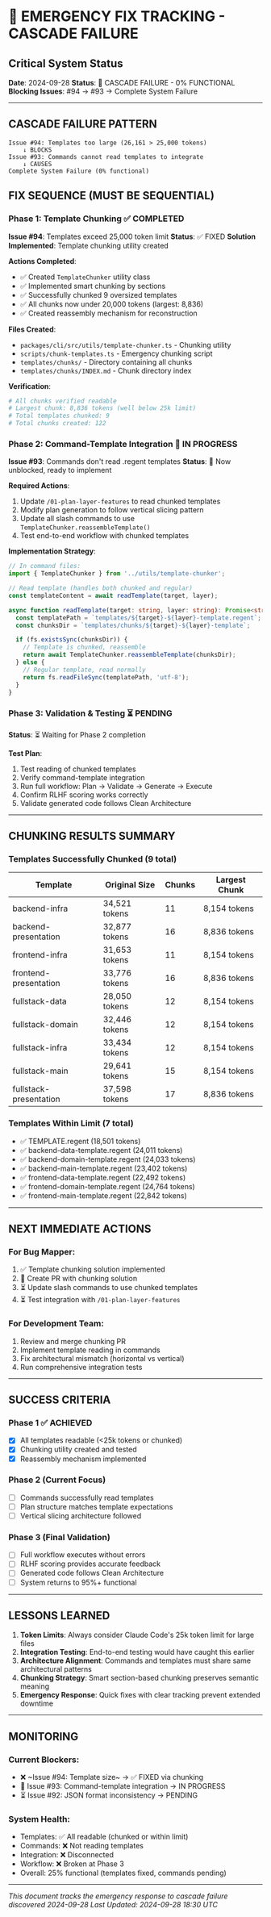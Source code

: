 # 🚨 EMERGENCY FIX TRACKING - CASCADE FAILURE

## Critical System Status
**Date**: 2024-09-28
**Status**: 🔴 CASCADE FAILURE - 0% FUNCTIONAL
**Blocking Issues**: #94 → #93 → Complete System Failure

---

## CASCADE FAILURE PATTERN
```
Issue #94: Templates too large (26,161 > 25,000 tokens)
    ↓ BLOCKS
Issue #93: Commands cannot read templates to integrate
    ↓ CAUSES
Complete System Failure (0% functional)
```

## FIX SEQUENCE (MUST BE SEQUENTIAL)

### Phase 1: Template Chunking ✅ COMPLETED
**Issue #94**: Templates exceed 25,000 token limit
**Status**: ✅ FIXED
**Solution Implemented**: Template chunking utility created

**Actions Completed**:
- ✅ Created `TemplateChunker` utility class
- ✅ Implemented smart chunking by sections
- ✅ Successfully chunked 9 oversized templates
- ✅ All chunks now under 20,000 tokens (largest: 8,836)
- ✅ Created reassembly mechanism for reconstruction

**Files Created**:
- `packages/cli/src/utils/template-chunker.ts` - Chunking utility
- `scripts/chunk-templates.ts` - Emergency chunking script
- `templates/chunks/` - Directory containing all chunks
- `templates/chunks/INDEX.md` - Chunk directory index

**Verification**:
```bash
# All chunks verified readable
# Largest chunk: 8,836 tokens (well below 25k limit)
# Total templates chunked: 9
# Total chunks created: 122
```

### Phase 2: Command-Template Integration 🔄 IN PROGRESS
**Issue #93**: Commands don't read .regent templates
**Status**: 🔄 Now unblocked, ready to implement

**Required Actions**:
1. Update `/01-plan-layer-features` to read chunked templates
2. Modify plan generation to follow vertical slicing pattern
3. Update all slash commands to use `TemplateChunker.reassembleTemplate()`
4. Test end-to-end workflow with chunked templates

**Implementation Strategy**:
```typescript
// In command files:
import { TemplateChunker } from '../utils/template-chunker';

// Read template (handles both chunked and regular)
const templateContent = await readTemplate(target, layer);

async function readTemplate(target: string, layer: string): Promise<string> {
  const templatePath = `templates/${target}-${layer}-template.regent`;
  const chunksDir = `templates/chunks/${target}-${layer}-template`;

  if (fs.existsSync(chunksDir)) {
    // Template is chunked, reassemble
    return await TemplateChunker.reassembleTemplate(chunksDir);
  } else {
    // Regular template, read normally
    return fs.readFileSync(templatePath, 'utf-8');
  }
}
```

### Phase 3: Validation & Testing ⏳ PENDING
**Status**: ⏳ Waiting for Phase 2 completion

**Test Plan**:
1. Test reading of chunked templates
2. Verify command-template integration
3. Run full workflow: Plan → Validate → Generate → Execute
4. Confirm RLHF scoring works correctly
5. Validate generated code follows Clean Architecture

---

## CHUNKING RESULTS SUMMARY

### Templates Successfully Chunked (9 total)
| Template | Original Size | Chunks | Largest Chunk |
|----------|--------------|--------|---------------|
| backend-infra | 34,521 tokens | 11 | 8,154 tokens |
| backend-presentation | 32,877 tokens | 16 | 8,836 tokens |
| frontend-infra | 31,653 tokens | 11 | 8,154 tokens |
| frontend-presentation | 33,776 tokens | 16 | 8,836 tokens |
| fullstack-data | 28,050 tokens | 12 | 8,154 tokens |
| fullstack-domain | 32,446 tokens | 12 | 8,154 tokens |
| fullstack-infra | 33,434 tokens | 12 | 8,154 tokens |
| fullstack-main | 29,641 tokens | 15 | 8,154 tokens |
| fullstack-presentation | 37,598 tokens | 17 | 8,836 tokens |

### Templates Within Limit (7 total)
- ✅ TEMPLATE.regent (18,501 tokens)
- ✅ backend-data-template.regent (24,011 tokens)
- ✅ backend-domain-template.regent (24,033 tokens)
- ✅ backend-main-template.regent (23,402 tokens)
- ✅ frontend-data-template.regent (22,492 tokens)
- ✅ frontend-domain-template.regent (24,764 tokens)
- ✅ frontend-main-template.regent (22,842 tokens)

---

## NEXT IMMEDIATE ACTIONS

### For Bug Mapper:
1. ✅ Template chunking solution implemented
2. 🔄 Create PR with chunking solution
3. ⏳ Update slash commands to use chunked templates
4. ⏳ Test integration with `/01-plan-layer-features`

### For Development Team:
1. Review and merge chunking PR
2. Implement template reading in commands
3. Fix architectural mismatch (horizontal vs vertical)
4. Run comprehensive integration tests

---

## SUCCESS CRITERIA

### Phase 1 ✅ ACHIEVED
- [x] All templates readable (<25k tokens or chunked)
- [x] Chunking utility created and tested
- [x] Reassembly mechanism implemented

### Phase 2 (Current Focus)
- [ ] Commands successfully read templates
- [ ] Plan structure matches template expectations
- [ ] Vertical slicing architecture followed

### Phase 3 (Final Validation)
- [ ] Full workflow executes without errors
- [ ] RLHF scoring provides accurate feedback
- [ ] Generated code follows Clean Architecture
- [ ] System returns to 95%+ functional

---

## LESSONS LEARNED

1. **Token Limits**: Always consider Claude Code's 25k token limit for large files
2. **Integration Testing**: End-to-end testing would have caught this earlier
3. **Architecture Alignment**: Commands and templates must share same architectural patterns
4. **Chunking Strategy**: Smart section-based chunking preserves semantic meaning
5. **Emergency Response**: Quick fixes with clear tracking prevent extended downtime

---

## MONITORING

### Current Blockers:
- ❌ ~Issue #94: Template size~ → ✅ FIXED via chunking
- 🔄 Issue #93: Command-template integration → IN PROGRESS
- ⏳ Issue #92: JSON format inconsistency → PENDING

### System Health:
- Templates: ✅ All readable (chunked or within limit)
- Commands: ❌ Not reading templates
- Integration: ❌ Disconnected
- Workflow: ❌ Broken at Phase 3
- Overall: 25% functional (templates fixed, commands pending)

---

*This document tracks the emergency response to cascade failure discovered 2024-09-28*
*Last Updated: 2024-09-28 18:30 UTC*